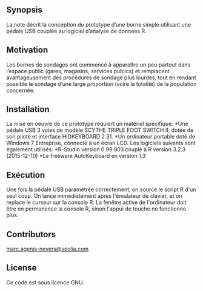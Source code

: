 ## Synopsis

La note décrit la conception du prototype d’une borne simple utilisant une pédale USB couplée au logiciel d’analyse de données R. 

## Motivation

Les bornes de sondages ont commencé à apparaître un peu partout dans l’espace public (gares, magasins, services publics) et remplacent avantageusement des procédures de sondage plus lourdes, tout en rendant possible le sondage d’une large proportion (voire la totalité) de la population concernée.

## Installation

La mise en oeuvre de ce prototype requiert un matériel spécifique:
*Une pédale USB 3 voies de modèle SCYTHE TRIPLE FOOT SWITCH II, dotée de son pilote et interface HIDKEYBOARD 2.31.
*Un ordinateur portable doté de Windows 7 Entreprise, connecté à un écran LCD.
Les logiciels suivants sont également utilisés:
*R-Studio version 0.99.903 couplé à R version 3.2.3 (2015-12-10)
*Le freeware AutoKeyboard en version 1.3

## Exécution

Une fois la pédale USB paramétrée correctement, on source le script R d'un seul coup. On lance immédiatement après l'émulateur de clavier, et on replace le curseur sur la console R.
La fenêtre active de l'ordinateur doit être en permanence la console R, sinon l'appui de touche ne fonctionne plus.

## Contributors

marc.agenis-nevers@veolia.com

## License

Ce code est sous licence GNU.